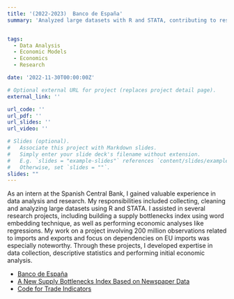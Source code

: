 ```yaml
---
title: '(2022-2023)  Banco de España'
summary: 'Analyzed large datasets with R and STATA, contributing to research projects on trade dynamics and supply bottlenecks while developing expertise in data analysis, descriptive statistics, and economic modeling'


tags:
  - Data Analysis
  - Economic Models
  - Economics
  - Research

date: '2022-11-30T00:00:00Z'

# Optional external URL for project (replaces project detail page).
external_link: ''

url_code: ''
url_pdf: ''
url_slides: ''
url_video: ''

# Slides (optional).
#   Associate this project with Markdown slides.
#   Simply enter your slide deck's filename without extension.
#   E.g. `slides = "example-slides"` references `content/slides/example-slides.md`.
#   Otherwise, set `slides = ""`.
slides: ""
---
```


As an intern at the Spanish Central Bank, I gained valuable experience in data analysis and research. My responsibilities included collecting, cleaning and analyzing large datasets using R and STATA. I assisted in several research projects, including building a supply bottlenecks index using word embedding technique, as well as performing economic analyses like regressions. My work on a project involving 200 million observations related to imports and exports and focus on dependencies on EU imports was especially noteworthy. Through these projects, I developed expertise in data collection, descriptive statistics and performing initial economic analysis.

- [Banco de España](https://www.bde.es/wbe/es/)
- [A New Supply Bottlenecks Index Based on Newspaper Data](https://www.bde.es/f/webbde/SES/Secciones/Publicaciones/PublicacionesSeriadas/DocumentosTrabajo/23/Files/dt2304e.pdf) 
- [Code for Trade Indicators](https://github.com/chicurel/Trade_Indicators_BACII)